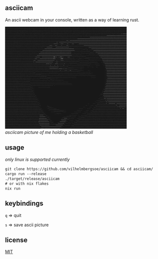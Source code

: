 ## asciicam

An ascii webcam in your console, written as a way of learning rust.

<img alt="asciicam picture of me holding a basketball" src="static/asciicam-basketball.webp" width="400px"/> <br/>
_asciicam picture of me holding a basketball_

## usage

*only linux is supported currently*

```console
git clone https://github.com/vilhelmbergsoe/asciicam && cd asciicam/
cargo run --release
./target/release/asciicam
# or with nix flakes
nix run

```

## keybindings

`q` => quit

`s` => save ascii picture

## license

[MIT](https://choosealicense.com/licenses/mit/)
